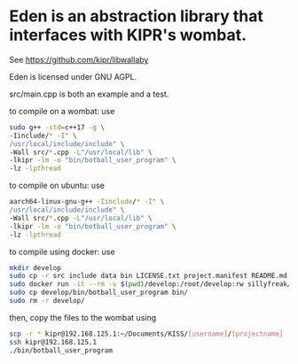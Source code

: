 # Eden is an abstraction library that interfaces with KIPR's wombat.

See https://github.com/kipr/libwallaby

Eden is licensed under GNU AGPL.

src/main.cpp is both an example and a test.

to compile on a wombat: use
```bash
sudo g++ -std=c++17 -g \
-Iinclude/* -I" \
/usr/local/include/include" \
-Wall src/*.cpp -L"/usr/local/lib" \
-lkipr -lm -o "bin/botball_user_program" \
-lz -lpthread
```
to compile on ubuntu: use
```bash
aarch64-linux-gnu-g++ -Iinclude/* -I" \
/usr/local/include/include" \
-Wall src/*.cpp -L"/usr/local/lib" \
-lkipr -lm -o "bin/botball_user_program" \
-lz -lpthread
```
to compile using docker: use
```bash
mkdir develop
sudo cp -r src include data bin LICENSE.txt project.manifest README.md develop/
sudo docker run -it --rm -v $(pwd)/develop:/root/develop:rw sillyfreak/wombat-cross /bin/sh -c ". /root/develop/data/shfuncs && aarch64-linux-gnu-g++ -std=c++17 -g -Iinclude/* -I /usr/local/include/include -Wall /root/develop/src/*.cpp -L/usr/local/lib -lkipr -lm -o /root/develop/bin/botball_user_program -lz -lpthread"
sudo cp develop/bin/botball_user_program bin/
sudo rm -r develop/
```
then, copy the files to the wombat using
```bash
scp -r * kipr@192.168.125.1:~/Documents/KISS/[username]/[projectname]
ssh kipr@192.168.125.1
./bin/botball_user_program
```
